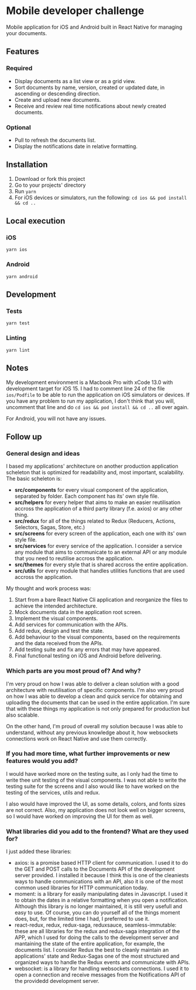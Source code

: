 # Mobile developer challenge

Mobile application for iOS and Android built in React Native for managing your documents. 

## Features

### Required

* Display documents as a list view or as a grid view.
* Sort documents by name, version, created or updated date, in ascending or descending direction.
* Create and upload new documents.
* Receive and review real time notifications about newly created documents.

### Optional

* Pull to refresh the documents list.
* Display the notifications date in relative formatting.

## Installation

1. Download or fork this project
2. Go to your projects' directory
3. Run `yarn`
4. For iOS devices or simulators, run the following: `cd ios && pod install && cd ..`

## Local execution

### iOS

`yarn ios`

### Android

`yarn android`

## Development

### Tests

`yarn test`

### Linting

`yarn lint`

## Notes

My development environment is a Macbook Pro with xCode 13.0 with development target for iOS 15. I had to comment line 24 of the file `ios/Podfile` to be able to run the application on iOS simulators or devices. If you have any problem to run my application, I don't think that you will, uncomment that line and do `cd ios && pod install && cd ..` all over again.

For Android, you will not have any issues.

## Follow up

### General design and ideas

I based my applications' architecture on another production application scheleton that is optimized for readability and, most important, scalability. The basic scheleton is:

* __src/components__ for every visual component of the application, separated by folder. Each component has its' own style file.
* __src/helpers__ for every helper that aims to make an easier reutilisation accross the application of a third party library (f.e. axios) or any other thing.
* __src/redux__ for all of the things related to Redux (Reducers, Actions, Selectors, Sagas, Store, etc.)
* __src/screens__ for every screen of the application, each one with its' own style file.
* __src/services__ for every service of the application. I consider a service any module that aims to communicate to an external API or any module that you need to reutilise accross the application.
* __src/themes__ for every style that is shared accross the entire application.
* __src/utils__ for every module that handles utilities functions that are used accross the application.

My thought and work process was:

1. Start from a bare React Native Cli application and reorganize the files to achieve the intended architecture.
2. Mock documents data in the application root screen.
3. Implement the visual components.
4. Add services for communication with the APIs.
5. Add redux, design and test the state.
6. Add behaviour to the visual components, based on the requirements and the data received from the APIs.
7. Add testing suite and fix any errors that may have appeared.
8. Final functional testing on iOS and Android before delivering.

### Which parts are you most proud of? And why?

I'm very proud on how I was able to deliver a clean solution with a good architecture with reutilisation of specific components. I'm also very proud on how I was able to develop a clean and quick service for obtaining and uploading the documents that can be used in the entire application. I'm sure that with these things my application is not only prepared for production but also scalable.

On the other hand, I'm proud of overall my solution because I was able to understand, without any previous knowledge about it, how websockets connections work on React Native and use them correctly.

### If you had more time, what further improvements or new features would you add?

I would have worked more on the testing suite, as I only had the time to write thee unit testing of the visual components. I was not able to write the testing suite for the screens and I also would like to have worked on the testing of the services, utils and redux.

I also would have improved the UI, as some details, colors, and fonts sizes are not correct. Also, my application does not look well on bigger screens, so I would have worked on improving the UI for them as well.

### What libraries did you add to the frontend? What are they used for?

I just added these libraries:

- axios: is a promise based HTTP client for communication. I used it to do the GET and POST calls to the Documents API of the development server provided. I installed it because I think this is one of the cleaniests ways to handle communications with an API, also it is one of the most common used libraries for HTTP communication today.
- moment: is a library for easily manipulating dates in Javascript. I used it to obtain the dates in a relative formatting when you open a notification. Although this library is no longer maintained, it is still very usefull and easy to use. Of course, you can do yourself all of the things moment does, but, for the limited time I had, I preferred to use it.
- react-redux, redux, redux-saga, reduxsauce, seamless-immutable: these are all libraries for the redux and redux-saga integration of the APP, which I used for doing the calls to the development server and mantaining the state of the entire application, for example, the documents list. I consider Redux the best to cleanly maintain an applications' state and Redux-Sagas one of the most structured and organized ways to handle the Redux events and communicate with APIs.
- websocket: is a library for handling websockets connections. I used it to open a connection and receive messages from the Notifications API of the providedd development server.
